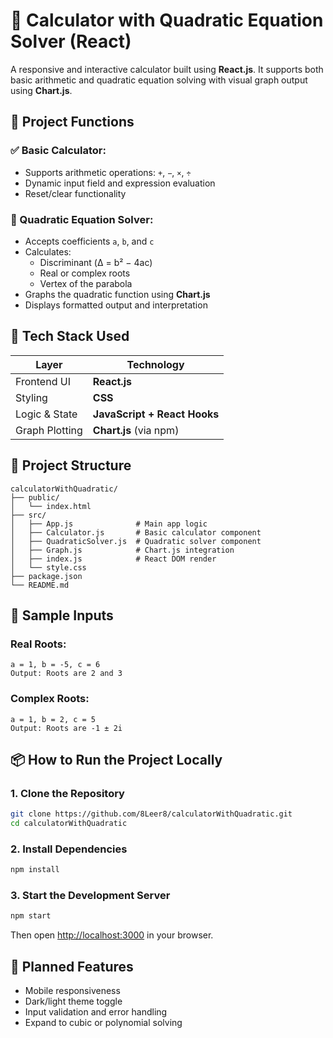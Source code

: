 # 🧮 Calculator with Quadratic Equation Solver (React)

A responsive and interactive calculator built using **React.js**. It supports both basic arithmetic and quadratic equation solving with visual graph output using **Chart.js**.

## 🚀 Project Functions

### ✅ Basic Calculator:
- Supports arithmetic operations: `+`, `−`, `×`, `÷`
- Dynamic input field and expression evaluation
- Reset/clear functionality

### 📐 Quadratic Equation Solver:
- Accepts coefficients `a`, `b`, and `c`
- Calculates:
  - Discriminant (Δ = b² − 4ac)
  - Real or complex roots
  - Vertex of the parabola
- Graphs the quadratic function using **Chart.js**
- Displays formatted output and interpretation

## 🧰 Tech Stack Used

| Layer         | Technology         |
|---------------|--------------------|
| Frontend UI   | **React.js**       |
| Styling       | **CSS**            |
| Logic & State | **JavaScript + React Hooks** |
| Graph Plotting| **Chart.js** (via npm) |

## 📁 Project Structure

```
calculatorWithQuadratic/
├── public/
│   └── index.html
├── src/
│   ├── App.js              # Main app logic
│   ├── Calculator.js       # Basic calculator component
│   ├── QuadraticSolver.js  # Quadratic solver component
│   ├── Graph.js            # Chart.js integration
│   ├── index.js            # React DOM render
│   └── style.css
├── package.json
└── README.md
```

## 🧪 Sample Inputs

### Real Roots:
```
a = 1, b = -5, c = 6
Output: Roots are 2 and 3
```

### Complex Roots:
```
a = 1, b = 2, c = 5
Output: Roots are -1 ± 2i
```

## 📦 How to Run the Project Locally

### 1. Clone the Repository

```bash
git clone https://github.com/8Leer8/calculatorWithQuadratic.git
cd calculatorWithQuadratic
```

### 2. Install Dependencies

```bash
npm install
```

### 3. Start the Development Server

```bash
npm start
```

Then open [http://localhost:3000](http://localhost:3000) in your browser.

## 🔧 Planned Features

- Mobile responsiveness
- Dark/light theme toggle
- Input validation and error handling
- Expand to cubic or polynomial solving
